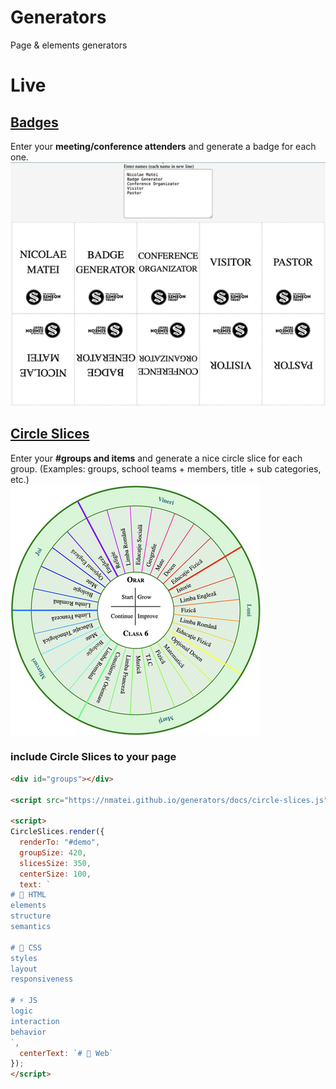 # Generators
Page &amp; elements generators

# Live

## [Badges](https://nmatei.github.io/generators/badges)

Enter your **meeting/conference attenders** and generate a badge for each one.
![badge.png](images/badge.png)


## [Circle Slices](https://nmatei.github.io/generators/circle-slices)

Enter your **#groups and items** and generate a nice circle slice for each group. (Examples: groups, school teams + members, title + sub categories, etc.)  
![orar.png](images/orar.png)


### include Circle Slices to your page

```html
<div id="groups"></div>

<script src="https://nmatei.github.io/generators/docs/circle-slices.js"></script>

<script>
CircleSlices.render({
  renderTo: "#demo",
  groupSize: 420,
  slicesSize: 350,
  centerSize: 100,
  text: `
# 🔵 HTML
elements
structure
semantics

# 🎨 CSS
styles
layout
responsiveness

# ⚡ JS
logic
interaction
behavior
`,
  centerText: `# 🚀 Web`
});
</script>
```